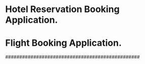 # Hotel Reservation Booking Application.
# Flight  Booking Application.
################################################



